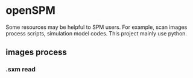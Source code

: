 # openSPM
Some resources may be helpful to SPM users. For example, scan images process scripts, simulation model codes.
This project mainly use python.


## images process

### .sxm read
